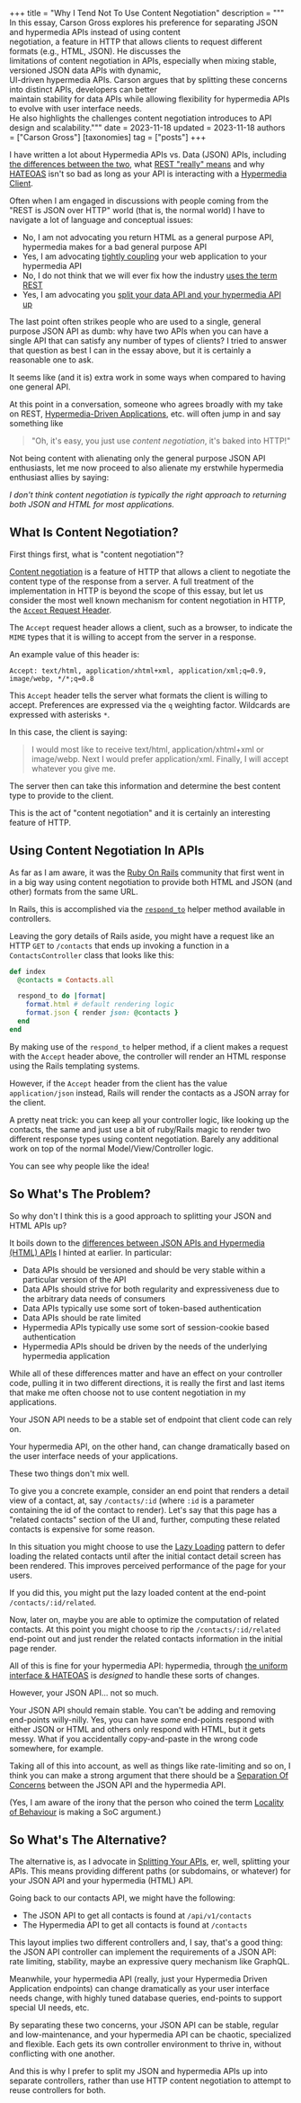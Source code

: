 +++
title = "Why I Tend Not To Use Content Negotiation"
description = """\
  In this essay, Carson Gross explores his preference for separating JSON and hypermedia APIs instead of using content \
  negotiation, a feature in HTTP that allows clients to request different formats (e.g., HTML, JSON). He discusses the \
  limitations of content negotiation in APIs, especially when mixing stable, versioned JSON data APIs with dynamic, \
  UI-driven hypermedia APIs. Carson argues that by splitting these concerns into distinct APIs, developers can better \
  maintain stability for data APIs while allowing flexibility for hypermedia APIs to evolve with user interface needs. \
  He also highlights the challenges content negotiation introduces to API design and scalability."""
date = 2023-11-18
updated = 2023-11-18
authors = ["Carson Gross"]
[taxonomies]
tag = ["posts"]
+++

I have written a lot about Hypermedia APIs vs. Data (JSON) APIs, including [the differences between the two](@/essays/hypermedia-apis-vs-data-apis.md),
what [REST "really" means](@/essays/how-did-rest-come-to-mean-the-opposite-of-rest.md) and why [HATEOAS](@/essays/hateoas.md)
isn't so bad as long as your API is interacting with a [Hypermedia Client](@/essays/hypermedia-clients.md).  

Often when I am engaged in discussions with people coming from the "REST is JSON over HTTP" world (that is, the normal
world) I have to navigate a lot of language and conceptual issues:

* No, I am not advocating you return HTML as a general purpose API, hypermedia makes for a bad general purpose API 
* Yes, I am advocating [tightly coupling](@/essays/two-approaches-to-decoupling.md) your web application to your hypermedia API
* No, I do not think that we will ever fix how the industry [uses the term REST](@/essays/how-did-rest-come-to-mean-the-opposite-of-rest.md)
* Yes, I am advocating you [split your data API and your hypermedia API up](@/essays/splitting-your-apis.md)

The last point often strikes people who are used to a single, general purpose JSON API as dumb: why have two APIs when you
can have a single API that can satisfy any number of types of clients?  I tried to answer that question as best I can in the essay
above, but it is certainly a reasonable one to ask.

It seems like (and it is) extra work in some ways when compared to having one general API.

At this point in a conversation, someone who agrees broadly with my take on REST, [Hypermedia-Driven Applications](@/essays/hypermedia-driven-applications.md),
etc. will often jump in and say something like

> "Oh, it's easy, you just use _content negotiation_, it's baked into HTTP!"

Not being content with alienating only the general purpose JSON API enthusiasts, let me now proceed to also alienate
my erstwhile hypermedia enthusiast allies by saying: 

*I don't think content negotiation is typically the right approach to
returning both JSON and HTML for most applications.*

## What Is Content Negotiation?

First things first, what is "content negotiation"?

[Content negotiation](https://developer.mozilla.org/en-US/docs/Web/HTTP/Content_negotiation) is a feature of HTTP that
allows a client to negotiate the content type of the response from a server.  A full treatment of the implementation 
in HTTP is beyond the scope of this essay, but let us consider the most well known mechanism for content negotiation
in HTTP, the [`Accept` Request Header](https://developer.mozilla.org/en-US/docs/Web/HTTP/Content_negotiation#the_accept_header).

The `Accept` request header allows a client, such as a browser, to indicate the `MIME` types that it is willing to accept
from the server in a response.

An example value of this header is:

```http request
Accept: text/html, application/xhtml+xml, application/xml;q=0.9, image/webp, */*;q=0.8
```

This `Accept` header tells the server what formats the client is willing to accept.  Preferences are expressed via the
`q` weighting factor.  Wildcards are expressed with asterisks `*`.

In this case, the client is saying:

> I would most like to receive text/html, application/xhtml+xml or image/webp.  Next I would prefer application/xml. Finally, I will accept whatever you give me.

The server then can take this information and determine the best content type to provide to the client.

This is the act of "content negotiation" and it is certainly an interesting feature of HTTP.

## Using Content Negotiation In APIs

As far as I am aware, it was the [Ruby On Rails](https://rubyonrails.org/) community that first went in in a big way
using content negotiation to provide both HTML and JSON (and other) formats from the same URL.

In Rails, this is accomplished via the [`respond_to`](https://apidock.com/rails/ActionController/MimeResponds/respond_to) helper method available in 
controllers.

Leaving the gory details of Rails aside, you might have a request like an HTTP `GET` to `/contacts` that ends up invoking
a function in a `ContactsController` class that looks like this:

```ruby
def index
  @contacts = Contacts.all

  respond_to do |format|
    format.html # default rendering logic
    format.json { render json: @contacts }
  end
end
```

By making use of the `respond_to` helper method, if a client makes a request with the `Accept` header above, the controller
will render an HTML response using the Rails templating systems.

However, if the `Accept` header from the client has the value `application/json` instead, Rails will render the contacts 
as a JSON array for the client.

A pretty neat trick: you can keep all your controller logic, like looking up the contacts, the same and just use a 
bit of ruby/Rails magic to render two different response types using content negotiation.  Barely any additional work on 
top of the normal Model/View/Controller logic.

You can see why people like the idea!

## So What's The Problem?

So why don't I think this is a good approach to splitting your JSON and HTML APIs up?

It boils down to the [differences between JSON APIs and Hypermedia (HTML) APIs](@/essays/hypermedia-apis-vs-data-apis.md) I hinted
at earlier.  In particular:

* Data APIs should be versioned and should be very stable within a particular version of the API
* Data APIs should strive for both regularity and expressiveness due to the arbitrary data needs of consumers
* Data APIs typically use some sort of token-based authentication
* Data APIs should be rate limited
* Hypermedia APIs typically use some sort of session-cookie based authentication
* Hypermedia APIs should be driven by the needs of the underlying hypermedia application

While all of these differences matter and have an effect on your controller code, pulling it in two different directions,
it is really the first and last items that make me often choose not to use content negotiation in my applications.

Your JSON API needs to be a stable set of endpoint that client code can rely on.

Your hypermedia API, on the other hand, can change dramatically based on the user interface needs of your applications.

These two things don't mix well.

To give you a concrete example, consider an end point that renders a detail view of a contact, at, say `/contacts/:id` 
(where `:id` is a parameter containing the id of the contact to render).  Let's say that this page has a "related contacts"
section of the UI and, further, computing these related contacts is expensive for some reason.

In this situation you might choose to use the [Lazy Loading](https://htmx.org/examples/lazy-load/) pattern to defer 
loading the related contacts until after the initial contact detail screen has been rendered.  This improves perceived
performance of the page for your users.

If you did this, you might put the lazy loaded content at the end-point `/contacts/:id/related`.

Now, later on, maybe you are able to optimize the computation of related contacts.  At this point you might choose to 
rip the `/contacts/:id/related` end-point out and just render the related contacts information in the initial page render.

All of this is fine for your hypermedia API: hypermedia, through [the uniform interface & HATEOAS](@/essays/hateoas.md)
is _designed_ to handle these sorts of changes.

However, your JSON API... not so much.

Your JSON API should remain stable.  You can't be adding and removing end-points
willy-nilly.  Yes, you can have _some_ end-points respond with either JSON or HTML and others only respond with HTML, but
it gets messy.  What if you accidentally copy-and-paste in the wrong code somewhere, for example.

Taking all of this into account, as well as things like rate-limiting and so on, I think you can make a strong argument
that there should be a [Separation Of Concerns](https://en.wikipedia.org/wiki/Separation_of_concerns) between the JSON
API and the hypermedia API.

(Yes, I am aware of the irony that the person who coined the term [Locality of Behaviour](@/essays/locality-of-behaviour.md)
is making a SoC argument.)

## So What's The Alternative?

The alternative is, as I advocate in [Splitting Your APIs](@/essays/splitting-your-apis.md), er, well, splitting your
APIs.  This means providing different paths (or subdomains, or whatever) for your JSON API and your hypermedia (HTML)
API.

Going back to our contacts API, we might have the following:

* The JSON API to get all contacts is found at `/api/v1/contacts`
* The Hypermedia API to get all contacts is found at `/contacts`

This layout implies two different controllers and, I say, that's a good thing: the JSON API controller can implement the
requirements of a JSON API: rate limiting, stability, maybe an expressive query mechanism like GraphQL.

Meanwhile, your
hypermedia API (really, just your Hypermedia Driven Application endpoints) can change dramatically as your user interface
needs change, with highly tuned database queries, end-points to support special UI needs, etc.

By separating these two concerns, your JSON API can be stable, regular and low-maintenance, and your hypermedia API can
be chaotic, specialized and flexible.  Each gets its own controller environment to thrive in, without conflicting with
one another.

And this is why I prefer to split my JSON and hypermedia APIs up into separate controllers, rather than use HTTP content
negotiation to attempt to reuse controllers for both.
